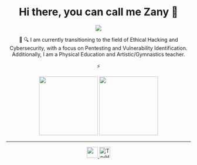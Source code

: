 <h1 align="center">Hi there, you can call me Zany 👋</h1>
<p align="center">
  <img src="https://i.redd.it/n8agw6z2smyb1.gif">
</p>

<div align="center">
🔭 🔍 I am currently transitioning to the field of Ethical Hacking and Cybersecurity, with a focus on Pentesting and Vulnerability Identification. Additionally, I am a Physical Education and Artistic/Gymnastics teacher.
  
⚡ 
</div>

<div align="center">
  <img height="160em" src="https://github-readme-stats.vercel.app/api?username=rodolfomarianocy&show_icons=true&theme=dracula" />
  <img height="160em" src="https://github-readme-stats.vercel.app/api/top-langs/?username=rodolfomarianocy&layout=compact&langs_count=16&theme=dracula" />
</div>

---
<div>
  <p align="center">
    <a href="Https://linkedin.com/in/gabriel-zanelato-89a7452aa/" >
      <img height="30em" src="https://img.shields.io/badge/LinkedIn-0077B5?style=for-the-badge&logo=linkedin&logoColor=white" />
    </a>
    <a href="https://tryhackme.com/p/GaahZanelato">
      <img height="30em" src="https://tryhackme-badges.s3.amazonaws.com/GaahZanelato.png" alt="TryHackMe">
    </a>
  </p>
</div> 


</p>
